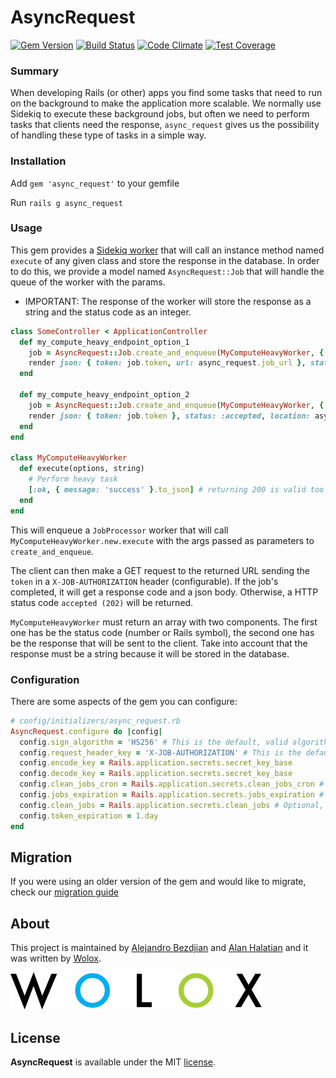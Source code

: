 # AsyncRequest
[![Gem Version](https://badge.fury.io/rb/async-requests.svg)](https://badge.fury.io/rb/async-requests)
[![Build Status](https://travis-ci.org/Wolox/async-requests.svg?branch=master)](https://travis-ci.org/Wolox/async-requests)
[![Code Climate](https://codeclimate.com/github/mdesanti/async-requests/badges/gpa.svg)](https://codeclimate.com/github/mdesanti/async-requests)
[![Test Coverage](https://codeclimate.com/github/mdesanti/async-requests/badges/coverage.svg)](https://codeclimate.com/github/mdesanti/async-requests/coverage)

### Summary

When developing Rails (or other) apps you find some tasks that need to run on the background to make the application more scalable. We normally use Sidekiq to execute these background jobs, but often we need to perform tasks that clients need the response, `async_request` gives us the possibility of handling these type of tasks in a simple way.

### Installation

Add `gem 'async_request'` to your gemfile

Run `rails g async_request`

### Usage

This gem provides a [Sidekiq worker](https://github.com/Wolox/async-requests/blob/master/app/workers/async_request/job_processor.rb) that will call an instance method named `execute` of any given class and store the response in the database. In order to do this, we provide a model named `AsyncRequest::Job` that will handle the queue of the worker with the params.

* IMPORTANT: The response of the worker will store the response as a string and the status code as an integer.

``` ruby
class SomeController < ApplicationController
  def my_compute_heavy_endpoint_option_1
    job = AsyncRequest::Job.create_and_enqueue(MyComputeHeavyWorker, { some: 'args' }, 'another arg')
    render json: { token: job.token, url: async_request.job_url }, status: :accepted
  end

  def my_compute_heavy_endpoint_option_2
    job = AsyncRequest::Job.create_and_enqueue(MyComputeHeavyWorker, { some: 'args' }, 'another arg')
    render json: { token: job.token }, status: :accepted, location: async_request.job_url
  end
end

class MyComputeHeavyWorker
  def execute(options, string)
    # Perform heavy task
    [:ok, { message: 'success' }.to_json] # returning 200 is valid too
  end
end
```

This will enqueue a `JobProcessor` worker that will call `MyComputeHeavyWorker.new.execute` with the args passed as parameters to `create_and_enqueue`.

The client can then make a GET request to the returned URL sending the `token` in a `X-JOB-AUTHORIZATION` header (configurable). If the job's completed, it will get a response code and a json body. Otherwise, a HTTP status code `accepted (202)` will be returned.

`MyComputeHeavyWorker` must return an array with two components. The first one has be the status code (number or Rails symbol), the second one has be the response that will be sent to the client. Take into account that the response must be a string because it will be stored in the database.

### Configuration

There are some aspects of the gem you can configure:

``` ruby
# config/initializers/async_request.rb
AsyncRequest.configure do |config|
  config.sign_algorithm = 'HS256' # This is the default, valid algorithms: HS256 and RS256
  config.request_header_key = 'X-JOB-AUTHORIZATION' # This is the default
  config.encode_key = Rails.application.secrets.secret_key_base
  config.decode_key = Rails.application.secrets.secret_key_base
  config.clean_jobs_cron = Rails.application.secrets.clean_jobs_cron # Optional, default: every day
  config.jobs_expiration = Rails.application.secrets.jobs_expiration # Optional, default: 24 hours
  config.clean_jobs = Rails.application.secrets.clean_jobs # Optional, default: true
  config.token_expiration = 1.day
end

```

## Migration

If you were using an older version of the gem and would like to migrate, check our [migration guide](https://raw.githubusercontent.com/mdesanti/async-requests/master/MIGRATION.md)

## About ##

This project is maintained by [Alejandro Bezdjian](https://github.com/alebian) and [Alan Halatian](https://github.com/alanhala) and it was written by [Wolox](http://www.wolox.com.ar).

![Wolox](https://raw.githubusercontent.com/Wolox/press-kit/master/logos/logo_banner.png)

## License

**AsyncRequest** is available under the MIT [license](https://raw.githubusercontent.com/mdesanti/async-requests/master/LICENSE).
